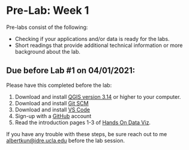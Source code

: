 # Pre-Lab: Week 1
Pre-labs consist of the following:

- Checking if your applications and/or data is ready for the labs.
- Short readings that provide additional technical information or more background about the lab.
## Due before Lab #1 on 04/01/2021:

Please have this completed before the lab:

1. Download and install [QGIS version
3.14](https://qgis.org/en/site/forusers/download.html) or higher to your
computer.
2. Download and install [Git SCM](https://git-scm.com/)
3. Download and install [VS Code](https://code.visualstudio.com/) 
4. Sign-up with a [GitHub](https://github.com/) account
5. Read the introduction pages 1-3 of [Hands On Data Viz](https://handsondataviz.org/introduction.html).

If you have any trouble with these steps, be sure reach out to me [albertkun@idre.ucla.edu](mailto:albertkun@idre.ucla.edu) before the lab session.
